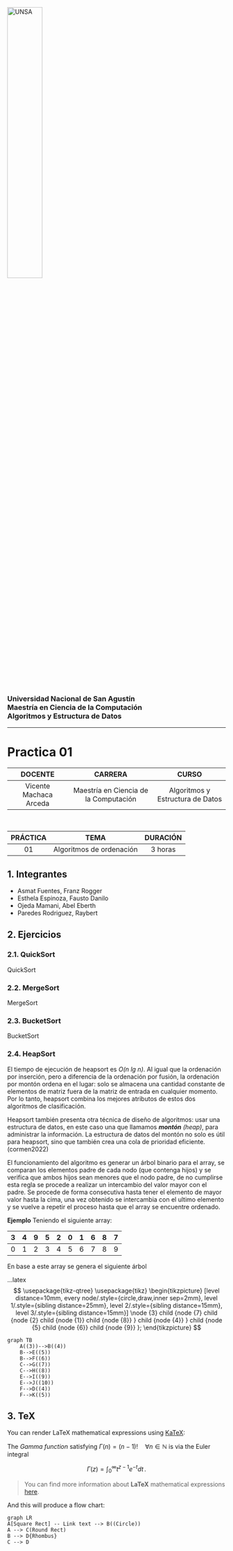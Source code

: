 <img src="https://github.com/UNSA-MCC-2022/MCC_Algoritmos_2022/blob/main/logo_unsa.jpg" alt="UNSA" width="40%"/>

### Universidad Nacional de San Agustín <br/> Maestría en Ciencia de la Computación <br/>  Algoritmos y Estructura de Datos
<hr/>

# Practica 01

| DOCENTE | CARRERA | CURSO |
| :-: | :-: | :-: |
| Vicente Machaca Arceda | Maestría en Ciencia de la Computación | Algoritmos y Estructura de Datos |
<br/>

| PRÁCTICA | TEMA | DURACIÓN |
| :-: | :-: | :-: |
| 01 | Algoritmos de ordenación | 3 horas


## 1. Integrantes
- Asmat Fuentes, Franz Rogger
- Esthela Espinoza, Fausto Danilo
- Ojeda Mamani, Abel Eberth
- Paredes Rodriguez, Raybert


## 2. Ejercicios

### 2.1. QuickSort

QuickSort

### 2.2. MergeSort

MergeSort

### 2.3. BucketSort

BucketSort

### 2.4. HeapSort

El tiempo de ejecución de heapsort es _O(n lg n)_. Al igual que la ordenación por inserción, pero a diferencia de la ordenación por fusión, la ordenación por montón ordena en el lugar: solo se almacena una cantidad constante de elementos de matriz fuera de la matriz de entrada en cualquier momento. Por lo tanto, heapsort combina los mejores atributos de estos dos algoritmos de clasificación.
    
Heapsort también presenta otra técnica de diseño de algoritmos: usar una estructura de datos, en este caso una que llamamos _**montón** (heap)_, para administrar la información. La estructura de datos del montón no solo es útil para heapsort, sino que también crea una cola de prioridad eficiente. (cormen2022)

El funcionamiento del algoritmo es generar un árbol binario para el array, se comparan los elementos padre de cada nodo (que contenga hijos) y se verifica que ambos hijos sean menores que el nodo padre, de no cumplirse esta regla se procede a realizar un intercambio del valor mayor con el padre. Se procede de forma consecutiva hasta tener el elemento de mayor valor hasta la cima, una vez obtenido se intercambia con el ultimo elemento y se vuelve a repetir el proceso hasta que el array se encuentre ordenado.

**Ejemplo**
Teniendo el siguiente array:

| 3 | 4 | 9 | 5 | 2 | 0 | 1 | 6 | 8 | 7 |
|---|---|---|---|---|---|---|---|---|---|
| 0 | 1 | 2 | 3 | 4 | 5 | 6 | 7 | 8 | 9 |

En base a este array se genera el siguiente árbol

...latex
$$
\usepackage{tikz-qtree}
\usepackage{tikz}
\begin{tikzpicture}
    [level distance=10mm,
    every node/.style={circle,draw,inner sep=2mm},
    level 1/.style={sibling distance=25mm},
    level 2/.style={sibling distance=15mm},
    level 3/.style={sibling distance=15mm}]
    \node {3}
        child {node {7}
        child {node {2}
            child {node {1}}
            child {node {8}}
        }
        child {node {4}}
        }
        child {node {5}
        child {node {6}}
        child {node {9}}
        };
\end{tikzpicture}
$$

```mermaid
graph TB
    A((3))-->B((4))
    B-->E((5))
    B-->F((6))
    C-->G((7))
    C-->H((8))
    E-->I((9))
    E-->J((10))    
    F-->D((4))
    F-->K((5))
```


## 3. TeX

You can render LaTeX mathematical expressions using [KaTeX](https://khan.github.io/KaTeX/):

The *Gamma function* satisfying $\Gamma(n) = (n-1)!\quad\forall n\in\mathbb N$ is via the Euler integral

$$
\Gamma(z) = \int_0^\infty t^{z-1}e^{-t}dt\,.
$$

> You can find more information about **LaTeX** mathematical expressions [here](http://meta.math.stackexchange.com/questions/5020/mathjax-basic-tutorial-and-quick-reference).



And this will produce a flow chart:

```mermaid
graph LR
A[Square Rect] -- Link text --> B((Circle))
A --> C(Round Rect)
B --> D{Rhombus}
C --> D
```